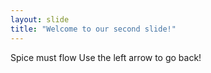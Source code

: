 ```yaml
---
layout: slide
title: "Welcome to our second slide!"
---
```

Spice must flow
Use the left arrow to go back!
